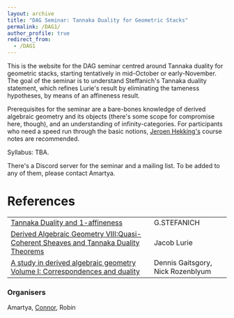 ```yaml
---
layout: archive
title: "DAG Seminar: Tannaka Duality for Geometric Stacks"
permalink: /DAG1/
author_profile: true
redirect_from:
  - /DAG1
---
```


This is the website for the DAG seminar centred around Tannaka duality for geometric stacks, starting tentatively in mid-October or early-November.
The goal of the seminar is to understand Steffanich's Tannaka duality statement, which refines Lurie's result by eliminating the tameness hypotheses, by means of an affineness result. 

Prerequisites for the seminar are a bare-bones knowledge of derived algebraic geometry and its objects (there's some scope for compromise here, though), and an understanding of infinity-categories. For participants who need a speed run through the basic notions, [Jeroen Hekking's](https://www.jeroenhekking.nl/teaching/introduction-to-derived-algebraic-geometry) course notes are recommended.

Syllabus: TBA. 

There's a Discord server for the seminar and a mailing list. To be added to any of them, please contact Amartya.

References
======
|   |  |
| ------------- | ------------- |
|[Tannaka Duality and 1-affineness](https://arxiv.org/abs/2311.04515) |  G.STEFANICH| 
| [Derived Algebraic Geometry VIII:Quasi-Coherent Sheaves and Tannaka Duality Theorems](https://www.math.ias.edu/~lurie/papers/DAG-VIII.pdf)  | Jacob Lurie  |
| [A study in derived algebraic geometry Volume I: Correspondences and duality](https://people.mpim-bonn.mpg.de/gaitsgde/Book/Vol1.pdf) | Dennis Gaitsgory, Nick Rozenblyum  |

### Organisers 
Amartya, [Connor](https://cse.umn.edu/math/connor-bass), Robin
